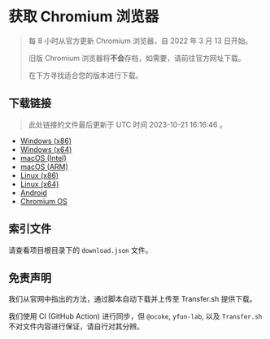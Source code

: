 # 获取 Chromium 浏览器

> 每 8 小时从官方更新 Chromium 浏览器，自 2022 年 3 月 13 日开始。
> 
> 旧版 Chromium 浏览器将**不会**存档，如需要，请前往官方网址下载。
>
> 在下方寻找适合您的版本进行下载。

## 下载链接

> 此处链接的文件最后更新于 UTC 时间 2023-10-21 16:16:46
。

- [Windows (x86)](https://transfer.sh/tCmnSsldap/Win.zip)
- [Windows (x64)](https://transfer.sh/MwQOuut9wj/Win_x64.zip)
- [macOS (Intel)](https://transfer.sh/7QaKIQRKrS/Mac.zip)
- [macOS (ARM)](https://transfer.sh/qBXDg9nWSu/Mac_Arm.zip)
- [Linux (x86)](https://transfer.sh/t4edjBtkpg/Linux.zip)
- [Linux (x64)](https://transfer.sh/TapYSBE4Qd/Linux_x64.zip)
- [Android](https://transfer.sh/XyPpJEOtHH/Android.zip)
- [Chromium OS](https://transfer.sh/lgraqbR33s/Linux_ChromiumOS_Full.zip)

## 索引文件

请查看项目根目录下的 `download.json` 文件。

## 免责声明

我们从官网中指出的方法，通过脚本自动下载并上传至 Transfer.sh 提供下载。

我们使用 CI (GitHub Action) 进行同步，但 `@ocoke`, `yfun-lab`, 以及 `Transfer.sh` 不对文件内容进行保证，请自行对其分辨。
